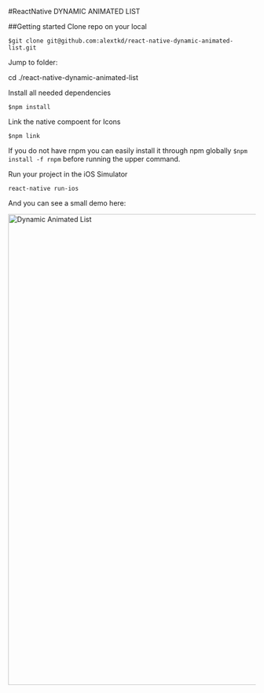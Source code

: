 #ReactNative DYNAMIC ANIMATED LIST

##Getting started
Clone repo on your local

`$git clone git@github.com:alextkd/react-native-dynamic-animated-list.git`

Jump to folder:

cd ./react-native-dynamic-animated-list

Install all needed dependencies

`$npm install`

Link the native compoent for Icons

`$npm link`

If you do not have rnpm you can easily install it through npm globally `$npm install -f rnpm` before running the upper 
command.

Run your project in the iOS Simulator

`react-native run-ios`


And you can see a small demo here:

<img height=960 src="https://github.com/alextkd/react-native-dynamic-animated-list/blob/master/dynamicAnimatedList.gif" alt="Dynamic Animated List"/>
